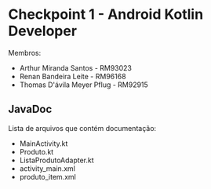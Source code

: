 # Checkpoint 1 - Android Kotlin Developer
Membros:
* Arthur Miranda Santos - RM93023
* Renan Bandeira Leite - RM96168
* Thomas D'ávila Meyer Pflug - RM92915
## JavaDoc
Lista de arquivos que contém documentação:

* MainActivity.kt
* Produto.kt
* ListaProdutoAdapter.kt
* activity_main.xml
* produto_item.xml

